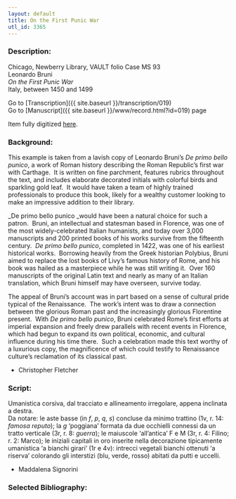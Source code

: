 ```yaml
---
layout: default
title: On the First Punic War
utl_id: 3365
---
```


###  Description:

Chicago, Newberry Library, VAULT folio Case MS 93<br>
Leonardo Bruni<br>
_On the First Punic War_<br>
Italy, between 1450 and 1499

Go to [Transcription]({{ site.baseurl }}/transcription/019)<br>
Go to [Manuscript]({{ site.baseurl }}/www/record.html?id=019) page 

Item fully digitized [here](https://collections.newberry.org/asset-management/2KXJ8ZPQ7SG4).

###  Background:

This example is taken from a lavish copy of Leonardo Bruni’s _De primo bello punico_, a work of Roman history describing the Roman Republic’s first war with Carthage.  It is written on fine parchment, features rubrics throughout the text, and includes elaborate decorated initials with colorful birds and sparkling gold leaf.  It would have taken a team of highly trained professionals to produce this book, likely for a wealthy customer looking to make an impressive addition to their library.

_De primo bello punico _would have been a natural choice for such a patron.  Bruni, an intellectual and statesman based in Florence, was one of the most widely-celebrated Italian humanists, and today over 3,000 manuscripts and 200 printed books of his works survive from the fifteenth century.  _De primo bello punico_, completed in 1422, was one of his earliest historical works.  Borrowing heavily from the Greek historian Polybius, Bruni aimed to replace the lost books of Livy’s famous history of Rome, and his book was hailed as a masterpiece while he was still writing it.  Over 160 manuscripts of the original Latin text and nearly as many of an Italian translation, which Bruni himself may have overseen, survive today.

The appeal of Bruni’s account was in part based on a sense of cultural pride typical of the Renaissance.  The work’s intent was to draw a connection between the glorious Roman past and the increasingly glorious Florentine present.  With _De primo bello punico_, Bruni celebrated Rome’s first efforts at imperial expansion and freely drew parallels with recent events in Florence, which had begun to expand its own political, economic, and cultural influence during his time there.  Such a celebration made this text worthy of a luxurious copy, the magnificence of which could testify to Renaissance culture’s reclamation of its classical past.
-  Christopher Fletcher

###  Script:

Umanistica corsiva, dal tracciato e allineamento irregolare, appena inclinata a destra.<br>
Da notare: le aste basse (in _f_, _p_, _q_, _s_) concluse da minimo trattino (1v, r. 14: _famosa reputo_); la _g_ ‘poggiana’ formata da due occhielli connessi da un tratto verticale (3r, r. 8: _guerra_); le maiuscole ‘all’antica’ F e M (3r, r. 4: Filino; r. 2: Marco); le iniziali capitali in oro inserite nella decorazione tipicamente umanistica ‘a bianchi girari’ (1r e 4v): intrecci vegetali bianchi ottenuti ‘a riserva’ colorando gli interstizi (blu, verde, rosso) abitati da putti e uccelli.<br>
- Maddalena Signorini

###  Selected Bibliography:


